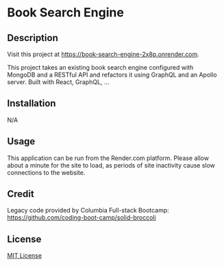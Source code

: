 # Book Search Engine

## Description

Visit this project at https://book-search-engine-2x8p.onrender.com.

This project takes an existing book search engine configured with MongoDB and a RESTful API and refactors it using GraphQL and an Apollo server. Built with React, GraphQL, ...

## Installation

N/A

## Usage

This application can be run from the Render.com platform. Please allow about a minute for the site to load, as periods of site inactivity cause slow connections to the website.

## Credit

Legacy code provided by Columbia Full-stack Bootcamp: https://github.com/coding-boot-camp/solid-broccoli

## License

[MIT License](https://opensource.org/license/mit)
